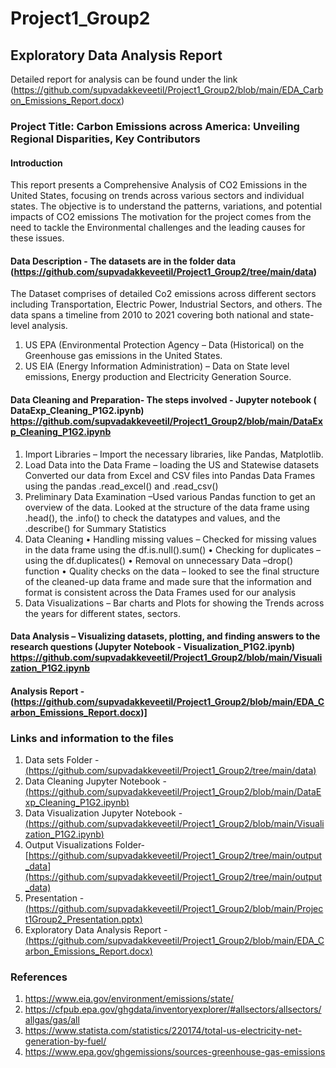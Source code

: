 # Project1_Group2
## Exploratory Data Analysis Report 
Detailed report for analysis can be found under the link 
(https://github.com/supvadakkeveetil/Project1_Group2/blob/main/EDA_Carbon_Emissions_Report.docx)

### Project Title: Carbon Emissions across America: Unveiling Regional Disparities, Key Contributors
#### Introduction
This report presents a Comprehensive Analysis of CO2 Emissions in the United States, focusing on trends across various sectors and individual states. The objective is to understand the patterns, variations, and potential impacts of CO2 emissions
The motivation for the project comes from the need to tackle the Environmental challenges and the leading causes for these issues. 
#### Data Description - The datasets are in the folder data (https://github.com/supvadakkeveetil/Project1_Group2/tree/main/data)
The Dataset comprises of detailed Co2 emissions across different sectors including Transportation, Electric Power, Industrial Sectors, and others. The data spans a timeline from 2010 to 2021 covering both national and state-level analysis.
1.	US EPA (Environmental Protection Agency – Data (Historical) on the Greenhouse gas emissions in the United States.
2.	US EIA (Energy Information Administration) – Data on State level emissions, Energy production and Electricity Generation Source.
#### Data Cleaning and Preparation- The steps involved - Jupyter notebook ( DataExp_Cleaning_P1G2.ipynb) https://github.com/supvadakkeveetil/Project1_Group2/blob/main/DataExp_Cleaning_P1G2.ipynb
1.	Import Libraries – Import the necessary libraries, like Pandas, Matplotlib. 
2.	Load Data into the Data Frame – loading the US and Statewise datasets
Converted our data from Excel and CSV files into Pandas Data Frames using the pandas .read_excel() and .read_csv()
3.	Preliminary Data Examination –Used various Pandas function to get an overview of the data.  Looked at the structure of the data frame using .head(), the .info() to check the datatypes and values, and the .describe() for Summary Statistics 
4.	Data Cleaning
•	Handling missing values – Checked for missing values in the data frame using the   df.is.null().sum()
•	Checking for duplicates – using the df.duplicates()
•	Removal on unnecessary Data –drop() function
•	Quality checks on the data – looked to see the final structure of the cleaned-up data frame and made sure that the information and format is consistent across the Data Frames used for our analysis
5.	Data Visualizations – Bar charts and Plots for showing the Trends across the years for different states, sectors.
#### Data Analysis – Visualizing datasets, plotting, and finding answers to the research questions (Jupyter Notebook - Visualization_P1G2.ipynb) https://github.com/supvadakkeveetil/Project1_Group2/blob/main/Visualization_P1G2.ipynb
#### Analysis Report - (https://github.com/supvadakkeveetil/Project1_Group2/blob/main/EDA_Carbon_Emissions_Report.docx)]

### Links and information to the files
1. Data sets Folder - [
(https://github.com/supvadakkeveetil/Project1_Group2/tree/main/data)](https://github.com/supvadakkeveetil/Project1_Group2/tree/main/data)
2. Data Cleaning Jupyter Notebook - [
(https://github.com/supvadakkeveetil/Project1_Group2/blob/main/DataExp_Cleaning_P1G2.ipynb)](https://github.com/supvadakkeveetil/Project1_Group2/blob/main/DataExp_Cleaning_P1G2.ipynb)
3. Data Visualization Jupyter Notebook - 
[(https://github.com/supvadakkeveetil/Project1_Group2/blob/main/Visualization_P1G2.ipynb)](https://github.com/supvadakkeveetil/Project1_Group2/blob/main/Visualization_P1G2.ipynb)
4. Output Visualizations Folder-  [https://github.com/supvadakkeveetil/Project1_Group2/tree/main/output_data](https://github.com/supvadakkeveetil/Project1_Group2/tree/main/output_data)
5. Presentation - [
(https://github.com/supvadakkeveetil/Project1_Group2/blob/main/Project1Group2_Presentation.pptx)](https://github.com/supvadakkeveetil/Project1_Group2/blob/main/Project1Group2_Presentation.pptx)
6. Exploratory Data Analysis Report - [
(https://github.com/supvadakkeveetil/Project1_Group2/blob/main/EDA_Carbon_Emissions_Report.docx)](https://github.com/supvadakkeveetil/Project1_Group2/blob/main/EDA_Carbon_Emissions_Report.docx)
### References
1.	https://www.eia.gov/environment/emissions/state/
2.	https://cfpub.epa.gov/ghgdata/inventoryexplorer/#allsectors/allsectors/allgas/gas/all
3.	https://www.statista.com/statistics/220174/total-us-electricity-net-generation-by-fuel/
4.	https://www.epa.gov/ghgemissions/sources-greenhouse-gas-emissions

